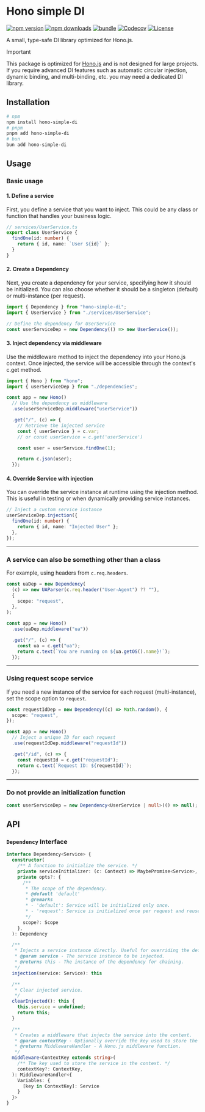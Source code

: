 # Hono simple DI

[![npm version][npm-version-src]][npm-version-href]
[![npm downloads][npm-downloads-src]][npm-downloads-href]
[![bundle][bundle-src]][bundle-href]
[![Codecov][codecov-src]][codecov-href]
[![License][license-src]][license-href]

A small, type-safe DI library optimized for Hono.js.

> [!IMPORTANT]
> This package is optimized for [Hono.js](https://github.com/honojs/hono) and is not designed for large projects. If you require advanced DI features such as automatic circular injection, dynamic binding, and multi-binding, etc. you may need a dedicated DI library.

## Installation

```bash
# npm
npm install hono-simple-di
# pnpm
pnpm add hono-simple-di
# bun
bun add hono-simple-di
```

## Usage

### Basic usage

#### 1. Define a service

First, you define a service that you want to inject. This could be any class or function that handles your business logic.

```ts
// services/UserService.ts
export class UserService {
  findOne(id: number) {
    return { id, name: `User ${id}` };
  }
}
```

#### 2. Create a Dependency

Next, you create a dependency for your service, specifying how it should be initialized. You can also choose whether it should be a singleton (default) or multi-instance (per request).

```ts
import { Dependency } from "hono-simple-di";
import { UserService } from "./services/UserService";

// Define the dependency for UserService
const userServiceDep = new Dependency(() => new UserService());
```

#### 3. Inject dependency via middleware

Use the middleware method to inject the dependency into your Hono.js context. Once injected, the service will be accessible through the context's c.get method.

```ts
import { Hono } from "hono";
import { userServiceDep } from "./dependencies";

const app = new Hono()
  // Use the dependency as middleware
  .use(userServiceDep.middleware("userService"))

  .get("/", (c) => {
    // Retrieve the injected service
    const { userService } = c.var;
    // or const userService = c.get('userService')

    const user = userService.findOne(1);

    return c.json(user);
  });
```

#### 4. Override Service with injection

You can override the service instance at runtime using the injection method. This is useful in testing or when dynamically providing service instances.

```ts
// Inject a custom service instance
userServiceDep.injection({
  findOne(id: number) {
    return { id, name: "Injected User" };
  },
});
```

---

### A service can also be something other than a class

For example, using headers from `c.req.headers`.

```ts
const uaDep = new Dependency(
  (c) => new UAParser(c.req.header("User-Agent") ?? ""),
  {
    scope: "request",
  },
);

const app = new Hono()
  .use(uaDep.middleware("ua"))

  .get("/", (c) => {
    const ua = c.get("ua");
    return c.text(`You are running on ${ua.getOS().name}!`);
  });
```

---

### Using request scope service

If you need a new instance of the service for each request (multi-instance), set the scope option to `request`.

```ts
const requestIdDep = new Dependency((c) => Math.random(), {
  scope: "request",
});

const app = new Hono()
  // Inject a unique ID for each request
  .use(requestIdDep.middleware("requestId"))

  .get("/id", (c) => {
    const requestId = c.get("requestId");
    return c.text(`Request ID: ${requestId}`);
  });
```

---

### Do not provide an initialization function

```ts
const userServiceDep = new Dependency<UserService | null>(() => null);
```

## API

### `Dependency` Interface

```ts
interface Dependency<Service> {
  constructor(
    /** A function to initialize the service. */
    private serviceInitializer: (c: Context) => MaybePromise<Service>,
    private opts?: {
      /**
       * The scope of the dependency.
       * @default 'default'
       * @remarks
       * - 'default': Service will be initialized only once.
       * - 'request': Service is initialized once per request and reused across requests.
       */
      scope?: Scope
    },
  ): Dependency

  /**
   * Injects a service instance directly. Useful for overriding the default service.
   * @param service - The service instance to be injected.
   * @returns this - The instance of the dependency for chaining.
   */
  injection(service: Service): this

  /**
   * Clear injected service.
   */
  clearInjected(): this {
    this.service = undefined;
    return this;
  }

  /**
   * Creates a middleware that injects the service into the context.
   * @param contextKey - Optionally override the key used to store the service in the context.
   * @returns MiddlewareHandler - A Hono.js middleware function.
   */
  middleware<ContextKey extends string>(
    /** The key used to store the service in the context. */
    contextKey?: ContextKey,
  ): MiddlewareHandler<{
    Variables: {
      [key in ContextKey]: Service
    }
  }>
}
```

<!-- Refs -->

[npm-version-src]: https://img.shields.io/npm/v/hono-simple-di
[npm-version-href]: https://npmjs.com/package/hono-simple-di
[npm-downloads-src]: https://img.shields.io/npm/dm/hono-simple-di
[npm-downloads-href]: https://npmjs.com/package/hono-simple-di
[codecov-src]: https://img.shields.io/codecov/c/gh/maou-shonen/hono-simple-di/main
[codecov-href]: https://codecov.io/gh/maou-shonen/hono-simple-di
[bundle-src]: https://img.shields.io/bundlephobia/minzip/hono-simple-di
[bundle-href]: https://bundlephobia.com/result?p=hono-simple-di
[license-src]: https://img.shields.io/github/license/maou-shonen/hono-simple-di.svg
[license-href]: https://github.com/maou-shonen/hono-simple-di/blob/main/LICENSE
